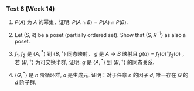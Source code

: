 ### Test 8 (Week 14)

1. $P(A)$ 为 $A$ 的幂集，证明: $P(A \cap B)=P(A) \cap P(B)$.















2. Let $(\mathrm{S}, \mathrm{R})$ be a poset (partially ordered set). Show that $\left(\mathrm{S}, R^{-1}\right)$ as also a poset.















3. $f_{1}, f_{2}$ 是 $\left\langle A,{ }^{*}\right\rangle$ 到 $\left\langle B,{ }^{\circ}\right\rangle$ 同态映射， $g$ 是 $A \rightarrow B$ 映射且 $g(a)=f_{1}(a)^{\circ} f_{2}(a)$ ，若 $\left\langle B,{ }^{\circ}\right\rangle$ 为可交换半群, 证明: $g$ 是 $\left\langle A,{ }^{*}\right\rangle$ 到 $\left\langle B,{ }^{\circ}\right\rangle$ 的同态关系.















4. $\left\langle G,{ }^{*}\right\rangle$ 是 $n$ 阶循环群, $a$ 是生成元, 证明：对于任意 $n$ 的因子 $d$, 唯一存在 $G$ 的 $d$ 阶子群.

